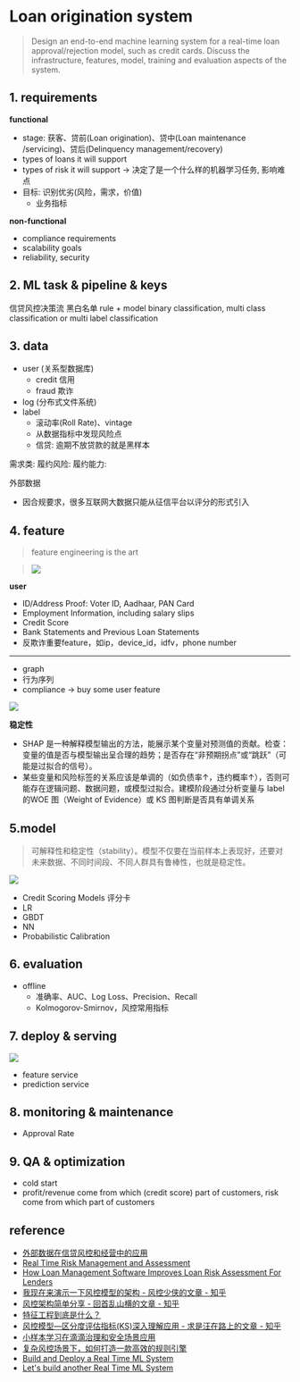 # Loan origination system

> Design an end-to-end machine learning system for a real-time loan approval/rejection model, such as credit cards. Discuss the infrastructure, features, model, training and evaluation aspects of the system.

## 1. requirements

**functional**

- stage: 获客、贷前(Loan origination)、贷中(Loan maintenance /servicing)、贷后(Delinquency management/recovery)
- types of loans it will support
- types of risk it will support -> 决定了是一个什么样的机器学习任务, 影响难点
- 目标: 识别优劣(风险，需求，价值)
  - 业务指标

**non-functional**

- compliance requirements
- scalability goals
- reliability, security

## 2. ML task & pipeline & keys

信贷风控决策流
黑白名单
rule + model
binary classification, multi class classification or multi label classification

## 3. data

- user (关系型数据库)
  - credit 信用
  - fraud 欺诈
- log (分布式文件系统)
- label
  - 滚动率(Roll Rate)、vintage
  - 从数据指标中发现风险点
  - 信贷: 逾期不放贷款的就是黑样本

需求类:
履约风险:
履约能力:

外部数据

- 因合规要求，很多互联网大数据只能从征信平台以评分的形式引入

## 4. feature

> feature engineering is the art

> ![](../../.github/assets/03ml-loan-feature.png)

**user**

- ID/Address Proof: Voter ID, Aadhaar, PAN Card
- Employment Information, including salary slips
- Credit Score
- Bank Statements and Previous Loan Statements
- 反欺诈重要feature，如ip，device_id，idfv，phone number

---

- graph
- 行为序列
- compliance -> buy some user feature

![](../../.github/assets/03ml-loan-feature2.png)

**稳定性**
- SHAP 是一种解释模型输出的方法，能展示某个变量对预测值的贡献。检查：变量的值是否与模型输出呈合理的趋势；是否存在“非预期拐点”或“跳跃”（可能是过拟合的信号）。
- 某些变量和风险标签的关系应该是单调的（如负债率↑，违约概率↑），否则可能存在逻辑问题、数据问题，或模型过拟合。建模阶段通过分析变量与 label 的WOE 图（Weight of Evidence）或 KS 图判断是否具有单调关系


## 5.model

> 可解释性和稳定性（stability）。模型不仅要在当前样本上表现好，还要对未来数据、不同时间段、不同人群具有鲁棒性，也就是稳定性。

![](../../.github/assets/03ml-loan-train.png)

- Credit Scoring Models 评分卡
- LR
- GBDT
- NN
- Probabilistic Calibration

## 6. evaluation

- offline
  - 准确率、AUC、Log Loss、Precision、Recall
  - Kolmogorov-Smirnov，风控常用指标

## 7. deploy & serving

![](../../.github/assets/03ml-loan-inference.png)

- feature service
- prediction service

## 8. monitoring & maintenance

- Approval Rate

## 9. QA & optimization

- cold start
- profit/revenue come from which (credit score) part of customers, risk come from which part of customers

## reference

- [外部数据在信贷风控和经营中的应用](https://mp.weixin.qq.com/s/bJGFsIuNVNfg1866PQ9gYg)
- [Real Time Risk Management and Assessment](https://www.gigaspaces.com/blog/real-time-risk-management)
- [How Loan Management Software Improves Loan Risk Assessment For Lenders](https://lendfusion.com/blog/loan-risk-assessment/)
- [我现在来演示一下风控模型的架构 - 风控少侠的文章 - 知乎](https://zhuanlan.zhihu.com/p/717674909)
- [风控架构简单分享 - 回首乱山横的文章 - 知乎](https://zhuanlan.zhihu.com/p/683754431)
- [特征工程到底是什么？](https://www.zhihu.com/question/29316149)
- [风控模型—区分度评估指标(KS)深入理解应用 - 求是汪在路上的文章 - 知乎](https://zhuanlan.zhihu.com/p/79934510)
- [小样本学习在滴滴治理和安全场景应用](https://mp.weixin.qq.com/s/sf5B0hmhwIoYLuCU7Rdvug)
- [复杂风控场景下，如何打造一款高效的规则引擎](https://tech.meituan.com/2020/05/14/meituan-security-zeus.html)
- [Build and Deploy a Real Time ML System](https://paulabartabajo.substack.com/p/implementing-a-real-time-ml-system)
- [Let's build another Real Time ML System](https://www.realworldml.net/blog/let-s-build-a-real-time-ml-system-2)
